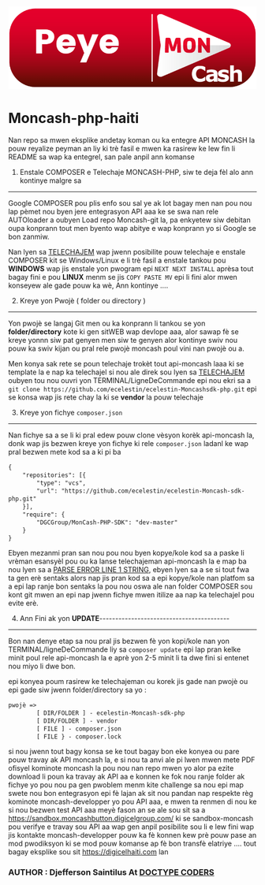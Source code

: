 ![alt text](https://github.com/Zorkalel/moncash-php-haiti/blob/main/moncash.png)

# Moncash-php-haiti 
Nan repo sa mwen eksplike andetay koman ou ka entegre API MONCASH la pouw reyalize peyman an liy ki trè fasil e mwen ka rasirew
ke lew fin li README sa wap ka entegrel, san pale anpil ann komanse

1. Enstale COMPOSER e Telechaje MONCASH-PHP, siw te deja fèl alo ann kontinye malgre sa
----------------------------------------------------------------

Google COMPOSER pou plis enfo sou sal ye ak lot bagay men nan pou nou lap pèmet nou byen jere entegrasyon API aaa ke se swa nan 
rele AUTOloader a oubyen Load repo Moncash-git la, pa enkyetew siw debitan oupa konprann tout men byento wap abitye e wap konprann
yo si Google se bon zanmiw.

Nan lyen sa [TELECHAJEM](https://getcomposer.org/download/) wap jwenn posibilite pouw telechaje e enstale COMPOSER kit se Windows/Linux e li trè
fasil a enstale tankou pou **WINDOWS** wap jis enstale yon pwogram epi `NEXT NEXT INSTALL` aprèsa tout bagay fini e pou **LINUX** menm se jis 
`COPY PASTE MV` epi li fini alor mwen konseyew ale gade pouw ka wè, Ann kontinye ....


2. Kreye yon Pwojè ( folder ou directory )
----------------------------------------------------------------

Yon pwojè se langaj Git men ou ka konprann li tankou se yon **folder/directory** kote ki gen sitWEB wap devlope aaa, alor sawap fè se kreye yonnn siw pat genyen men siw te genyen alor kontinye swiv nou pouw ka swiv kijan ou pral rele pwojè moncash poul vini nan pwojè ou a.

Men konya sak rete se poun telechaje trokèt tout api-moncash laaa ki se template la e nap ka telechajel si nou ale direk sou lyen sa [TELECHAJEM](https://github.com/ecelestin/ecelestin-Moncashsdk-php.git) oubyen tou nou ouvri yon TERMINAL/LigneDeCommande epi nou ekri sa a `git clone https://github.com/ecelestin/ecelestin-Moncashsdk-php.git` epi se konsa wap jis rete chay la ki se **vendor** la pouw telechaje


3. Kreye yon fichye `composer.json`
------------------------------------------------------------------
Nan fichye sa a se li ki pral edew pouw clone vèsyon korèk api-moncash la, donk wap jis bezwen kreye yon fichye ki rele
`composer.json` ladanl ke wap pral bezwen mete kod sa a ki pi ba

```
{
	"repositories": [{
		"type": "vcs",
		"url": "https://github.com/ecelestin/ecelestin-Moncash-sdk-php.git"
	}],
	"require": {
		"DGCGroup/MonCash-PHP-SDK": "dev-master"
	}
}
```
Ebyen mezanmi pran san nou pou nou byen kopye/kole kod sa a paske li vrèman esansyèl pou ou ka lanse telechajeman api-moncash la
e map ba nou lyen sa a [PARSE ERROR LINE 1 STRING](https://jsonlint.com/), ebyen lyen sa a se si tout fwa ta gen erè sentaks alors nap jis pran kod sa a epi kopye/kole nan platfom sa a epi lap ranje bon sentaks la pou nou oswa ale nan folder COMPOSER sou kont git mwen an epi nap jwenn fichye mwen itilize aa nap ka telechajel pou evite erè.

4. Ann Fini ak yon **UPDATE**-----------------------------------------
-----------------------------------
Bon nan denye etap sa nou pral jis bezwen fè yon kopi/kole nan yon TERMINAL/ligneDeCommande liy sa `composer update` epi lap pran kelke minit poul rele api-moncash la e aprè yon 2-5 minit li ta dwe fini si entenet nou miyo li dwe bon.

epi konyea poum rasirew ke telechajeman ou korek jis gade nan pwojè ou epi gade siw jwenn folder/directory sa yo :

```
pwojè =>
		[ DIR/FOLDER ] - ecelestin-Moncash-sdk-php
		[ DIR/FOLDER ] - vendor
		[ FILE ] - composer.json
		[ FILE } - composer.lock
```
si nou jwenn tout bagy konsa se ke tout bagay bon eke konyea ou pare pouw travay ak API moncash la, e si nou ta anvi ale pi lwen mwen mete PDF ofisyel kominote moncash la pou nou nan repo mwen yo alor pa ezite download li poun ka travay ak API aa e konnen ke fok nou ranje folder ak fichye yo pou nou pa gen pwoblem menm kite challenge sa nou epi map swete nou bon entegrasyon epi fè lajan ak sit nou pandan nap respekte règ kominote moncash-developper yo pou API aaa, e mwen ta renmen di nou ke si nou bezwen test API aaa meyè fason an se ale sou sit sa a https://sandbox.moncashbutton.digicelgroup.com/ ki se sandbox-moncash pou verifye e travay sou API aa wap gen anpil posibilite sou li e lew fini wap jis kontakte moncash-developper pouw ka fè konnen kew prè pouw pase an mod pwodiksyon ki se mod pouw komanse ap fè bon transfè elatriye .... tout bagay eksplike sou sit https://digicelhaiti.com lan


### AUTHOR : Djefferson Saintilus At [DOCTYPE CODERS](https://doctypecoders.com)




